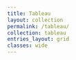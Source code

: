 ```yaml
---
title: Tableau
layout: collection
permalink: /tableau/
collection: tableau
entries_layout: grid
classes: wide
---
```

